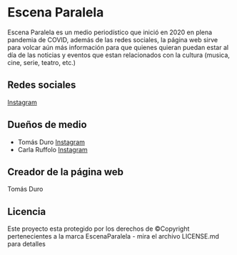 # Escena Paralela

Escena Paralela es un medio periodístico que inició en 2020 en plena pandemia de COVID, además de las redes sociales, la página web sirve para volcar aún más información para que quienes quieran puedan estar al día de las noticias y eventos que estan relacionados con la cultura (musica, cine, serie, teatro, etc.)

## Redes sociales 

[Instagram](https://www.instagram.com/escenaparalela/) 

## Dueños de medio

* Tomás Duro [Instagram](https://www.instagram.com/tommiramone/)
* Carla Ruffolo [Instagram](https://www.instagram.com/carlaaruffolo/)

## Creador de la página web

Tomás Duro 

## Licencia

Este proyecto esta protegido por los derechos de ©Copyright pertenecientes a la marca EscenaParalela - mira el archivo LICENSE.md para detalles
